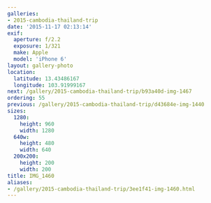 ```yaml
---
galleries:
- 2015-cambodia-thailand-trip
date: '2015-11-17 02:13:14'
exif:
  aperture: f/2.2
  exposure: 1/321
  make: Apple
  model: 'iPhone 6'
layout: gallery-photo
location:
  latitude: 13.43486167
  longitude: 103.91999167
next: /gallery/2015-cambodia-thailand-trip/b93a40d-img-1467
ordering: 55
previous: /gallery/2015-cambodia-thailand-trip/d43684e-img-1440
sizes:
  1280:
    height: 960
    width: 1280
  640w:
    height: 480
    width: 640
  200x200:
    height: 200
    width: 200
title: IMG_1460
aliases:
- /gallery/2015-cambodia-thailand-trip/3ee1f41-img-1460.html
---
```

